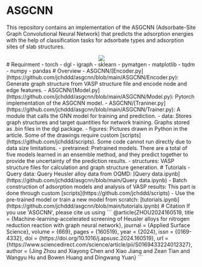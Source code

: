 # ASGCNN
This repository contains an implementation of the ASGCNN (Adsorbate-Site Graph Convolutional Neural Network) that predicts the adsorption energies with the help of classification tasks for adsorbate types and adsorption sites of slab structures.
<div align="center">
<img src="https://github.com/jchddd/asgcnn/achitecture.png"><br>
</div>
# Requirment
- torch
- dgl
- igraph
- sklearn
- pymatgen
- matplotlib
- tqdm
- numpy
- pandas
# Overview
- ASGCNN/[Encoder.py](https://github.com/jchddd/asgcnn/blob/main/ASGCNN/Encoder.py):  Generate graph structure from VASP structure file and encode node and edge features.
- ASGCNN/[Model.py](https://github.com/jchddd/asgcnn/blob/main/ASGCNN/Model.py): Pytorch implementation of the ASGCNN model.
- ASGCNN/[Traniner.py](https://github.com/jchddd/asgcnn/blob/main/ASGCNN/Trainer.py): A module that calls the GNN model for training and prediction.
- data: Stores graph structures and target quantities for network training. Graphs stored as .bin files in the dgl package.
- figures: Pictures drawn in Python in the article. Some of the drawings require custom [scripts](https://github.com/jchddd/scripts). Some code cannot run directly due to data size limitations.
- pretrained: Pretrained models. There are a total of five models learned in an ensemble method, and they predict together to provide the uncertainty of the prediction results.
- structures: VASP structure files for calculation and graph structure generation.
# Tutorials
- Query data: Query Heusler alloy data from OQMD: [Query data.ipynb](https://github.com/jchddd/asgcnn/blob/main/Query data.ipynb)
- Batch construction of adsorption models and analysis of VASP results: This part is done through custom [scripts](https://github.com/jchddd/scripts)
- Use the pre-trained model or train a new model from scratch: [tutorials.ipynb](https://github.com/jchddd/asgcnn/blob/main/tutorials.ipynb)
# Citation
If you use 'ASGCNN', please cite us using
```
@article{ZHOU2024160519,
title = {Machine-learning-accelerated screening of Heusler alloys for nitrogen reduction reaction with graph neural network},
journal = {Applied Surface Science},
volume = {669},
pages = {160519},
year = {2024},
issn = {0169-4332},
doi = {https://doi.org/10.1016/j.apsusc.2024.160519},
url = {https://www.sciencedirect.com/science/article/pii/S0169433224012327},
author = {Jing Zhou and Xiayong Chen and Xiao Jiang and Zean Tian and Wangyu Hu and Bowen Huang and Dingwang Yuan}
```
